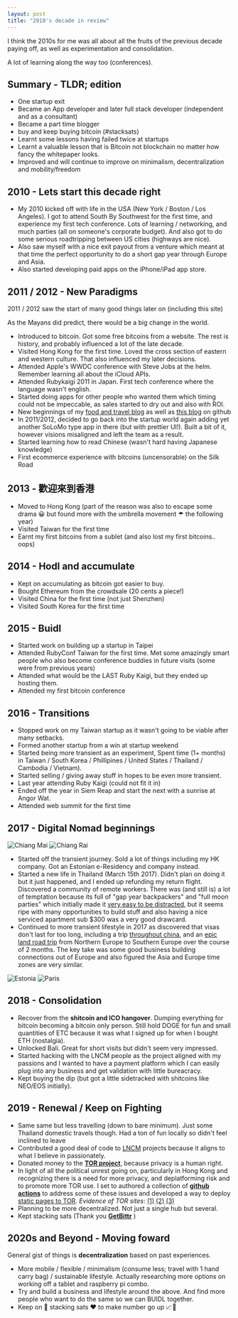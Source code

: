 ```yaml
---
layout: post
title: "2010's decade in review"
---
```


I think the 2010s for me was all about all the fruits of the previous decade paying off, as well as experimentation and consolidation.

A lot of learning along the way too (conferences).

## Summary - TLDR; edition

* One startup exit
* Became an App developer and later full stack developer (independent and as a consultant)
* Became a part time blogger
* buy and keep buying bitcoin (#stacksats)
* Learnt some lessons having failed twice at startups
* Learnt a valuable lesson that is Bitcoin not blockchain no matter how fancy the whitepaper looks.
* Improved and will continue to improve on minimalism, decentralization and mobility/freedom

## 2010 - Lets start this decade right

* My 2010 kicked off with life in the USA (New York / Boston / Los Angeles). I got to attend South By Southwest for the first time, and experience my first tech conference. Lots of learning / networking, and much parties (all on someone's corporate budget). And also got to do some serious roadtripping between US cities (highways are nice). 
* Also saw myself with a nice exit payout from a venture which meant at that time the perfect opportunity to do a short gap year through Europe and Asia.
* Also started developing paid apps on the iPhone/iPad app store. 

## 2011 / 2012 - New Paradigms

2011 / 2012 saw the start of many good things later on (including this site)

As the Mayans did predict, there would be a big change in the world.

* Introduced to bitcoin. Got some free bitcoins from a website. The rest is history, and probably influenced a lot of the late decade.
* Visited Hong Kong for the first time. Loved the cross section of eastern and western culture. That also influenced my later decisions.
* Attended Apple's WWDC conference with Steve Jobs at the helm. Remember learning all about the iCloud APIs.
* Attended Rubykaigi 2011 in Japan. First tech conference where the language wasn't english.
* Started doing apps for other people who wanted them which timing could not be impeccable, as sales started to dry out and also with ROI.
* New beginnings of my [food and travel blog](https://github.com/itinerantfoodie/itinerantfoodie.github.io/commit/4c6a92bd41e2247b0941b653c4c380c0c87a5197) as well as [this blog](https://github.com/nolim1t/nolim1t.github.io/commit/4c6a92bd41e2247b0941b653c4c380c0c87a5197) on github
* In 2011/2012, decided to go back into the startup world again adding yet another SoLoMo type app in there (but with prettier UI!). Built a bit of it, however visions misaligned and left the team as a result.
* Started learning how to read Chinese (wasn't hard having Japanese knowledge)
* First ecommerce experience with bitcoins (uncensorable) on the Silk Road

## 2013 - 歡迎來到香港

* Moved to Hong Kong (part of the reason was also to escape some drama 😀 but found more with the umbrella movement ☂ the following year)
* Visited Taiwan for the first time
* Earnt my first bitcoins from a sublet (and also lost my first bitcoins.. oops)

## 2014 - Hodl and accumulate

* Kept on accumulating as bitcoin got easier to buy.
* Bought Ethereum from the crowdsale (20 cents a piece!)
* Visited China for the first time (not just Shenzhen)
* Visited South Korea for the first time

## 2015 - Buidl

* Started work on building up a startup in Taipei
* Attended RubyConf Taiwan for the first time. Met some amazingly smart people who also become conference buddies in future visits (some were from previous years)
* Attended what would be the LAST Ruby Kaigi, but they ended up hosting them.
* Attended my first bitcoin conference

## 2016 - Transitions

* Stopped work on my Taiwan startup as it wasn't going to be viable after many setbacks.
* Formed another startup from a win at startup weekend
* Started being more transient as an experiment, Spent time (1+ months) in Taiwan / South Korea / Phillipines / United States / Thailand / Cambodia / Vietnam).
* Started selling / giving away stuff in hopes to be even more transient.
* Last year attending Ruby Kaigi (could not fit it in)
* Ended off the year in Siem Reap and start the next with a sunrise at Angor Wat.
* Attended web summit for the first time

## 2017 - Digital Nomad beginnings

![Chiang Mai](https://images.itinerantfoodie.com/uploads/lost-in-paradise-062018/0079B744-DDA7-42DE-A25E-4B5A635A3045.jpeg) ![Chiang Rai](https://images.itinerantfoodie.com/uploads/lost-in-paradise-062018/62AA011F-21C9-4A62-A877-4D02A97864D6.jpeg)

* Started off the transient journey. Sold a lot of things including my HK company. Got an Estonian e-Residency and company instead.
* Started a new life in Thailand (March 15th 2017). Didn't plan on doing it but it just happened, and I ended up refunding my return flight. Discovered a community of remote workers. There was (and still is) a lot of temptation because its full of "gap year backpackers" and "full moon parties" which initially made it [very easy to be distracted](https://itinerantfoodie.com/post/travel/2018-06-11/lost-in-paradise.html), but it seems ripe with many opportunities to build stuff and also having a nice serviced apartment sub $300 was a very good drawcard.
* Continued to more transient lifestyle in 2017 as discovered that visas don't last for too long, including a trip [throughout china](https://itinerantfoodie.com/post/digitalnomad/2017-08-12/china-digital-nomadding.html), and an [epic land road trip](https://itinerantfoodie.com/post/tripreport/2017-10-30/the-road-to-websummit.html) from Northern Europe to Southern Europe over the course of 2 months. The key take was some good business building connections out of Europe and also figured the Asia and Europe time zones are very similar.  

![Estonia](https://s3.amazonaws.com/images.itinerantfoodie.com/uploads/the-/road-to-websummit-2017/IMG_2758.png) ![Paris](https://s3.amazonaws.com/images.itinerantfoodie.com/uploads/the-road-to-websummit-2017/IMG_3433.png)

## 2018 - Consolidation

* Recover from the **shitcoin and ICO hangover**. Dumping everything for bitcoin becoming a bitcoin only person. Still hold DOGE for fun and small quantities of ETC because it was what I signed up for when I bought ETH (nostalgia).
* Unlocked Bali. Great for short visits but didn't seem very impressed.
* Started hacking with the LNCM people as the project aligned with my passions and I wanted to have a payment platform which I can easily plug into any business and get validation with little bureacracy.
* Kept buying the dip (but got a little sidetracked with shitcoins like NEO/EOS initially).

## 2019 - Renewal / Keep on Fighting

* Same same but less travelling (down to bare minimum). Just some Thailand domestic travels though. Had a ton of fun locally so didn't feel inclined to leave
* Contributed a good deal of code to [LNCM](https://github.com/lncm) projects because it aligns to what I believe in passionately.
* Donated money to the [**TOR project**](https://www.torproject.org/), because privacy is a human right.
* In light of all the political unrest going on, particularly in Hong Kong and recognizing there is a need for more privacy, and deplatforming risk and to promote more TOR use. I set to authored a collection of [**github actions**](https://github.com/nolim1t/actions) to address some of these issues and developed a way to deploy [static pages to TOR](https://nolim1t.co/2019/12/29/auto-deploying-to-tor-via-CI.html). *Evidence of TOR sites*: [(1)](nlboxajljr5boevw3vyfryenhwqs5eehfh5pnbzjlnounrje5wulbnyd.onion ) [(2)](http://nlboxzx55nq7gqtzmqdkik5d6lbnxzg4tdilrersg6zoq2m3gexj2nad.onion/) [(3)](http://itinzvrq4nfgard62w7dbcxuhal33c7m5zvsrqwxynkpahkertuy5sad.onion/)
* Planning to be more decentralized. Not just a single hub but several.
* Kept stacking sats (Thank you [**GetBittr**](http://getbittr.com) )

## 2020s and Beyond - Moving foward

General gist of things is **decentralization** based on past experiences.

* More mobile / flexible / minimalism (consume less; travel with 1 hand carry bag) / sustainable lifestyle. Actually researching more options on working off a tablet and raspberry pi combo.
* Try and build a business and lifestyle around the above. And find more people who want to do the same so we can BUIDL together.
* Keep on 💸 stacking sats ❤️  to make number go up 📈🐂

